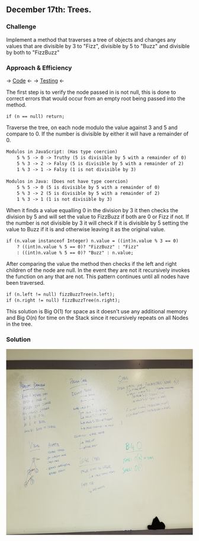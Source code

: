 ## December 17th: Trees.

### Challenge
Implement a method that traverses a tree of objects and changes any values that are divisible by 3 to "Fizz", divisible by 5 to "Buzz" and divisible by both to "FizzBuzz"


### Approach & Efficiency

-> [Code](../src/main/java/fizzbuzztree/FizzBuzzTree.java) <- -> [Testing](../src/test/java/fizzbuzztree/FizzBuzzTreeTest.java) <-

The first step is to verify the node passed in is not null, this is done to correct errors that would occur from an empty root being passed into the method.

    if (n == null) return;

Traverse the tree, on each node modulo the value against 3 and 5 and compare to 0. If the number is divisible by either it will have a remainder of 0.

    Modulos in JavaScript: (Has type coercion)
        5 % 5 -> 0 -> Truthy (5 is divisible by 5 with a remainder of 0)
        5 % 3 -> 2 -> Falsy (5 is divisible by 5 with a remainder of 2)
        1 % 3 -> 1 -> Falsy (1 is not divisible by 3)

    Modulos in Java: (Does not have type coercion)
        5 % 5 -> 0 (5 is divisible by 5 with a remainder of 0)
        5 % 3 -> 2 (5 is divisible by 5 with a remainder of 2)
        1 % 3 -> 1 (1 is not divisible by 3)

When it finds a value equalling 0 in the division by 3 it then checks the division by 5 and will set the value to FizzBuzz if both are 0 or Fizz if not. If the number is not divisible by 3 it will check if it is divisible by 5 setting the value to Buzz if it is and otherwise leaving it as the original value.

    if (n.value instanceof Integer) n.value = ((int)n.value % 3 == 0)
        ? ((int)n.value % 5 == 0)? "FizzBuzz" : "Fizz"
        : ((int)n.value % 5 == 0)? "Buzz" : n.value;

After comparing the value the method then checks if the left and right children of the node are null. In the event they are not it recursively invokes the function on any that are not. This pattern continues until all nodes have been traversed.

    if (n.left != null) fizzBuzzTree(n.left);
    if (n.right != null) fizzBuzzTree(n.right);

This solution is Big O(1) for space as it doesn't use any additional memory and Big O(n) for time on the Stack since it recursively repeats on all Nodes in the tree.

### Solution

<img src="../assets/FizzBuzzTree.jpg" height=500 />




